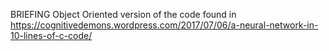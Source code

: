 BRIEFING
Object Oriented version of the code found in https://cognitivedemons.wordpress.com/2017/07/06/a-neural-network-in-10-lines-of-c-code/
